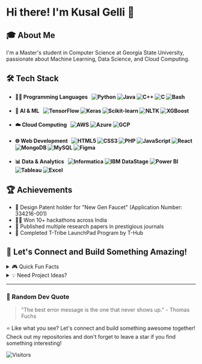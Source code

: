# Hi there! I'm Kusal Gelli 👋

## 🎓 About Me
I'm a Master's student in Computer Science at Georgia State University, passionate about Machine Learning, Data Science, and Cloud Computing.

## 🛠️ Tech Stack

* #### 👨‍💻 Programming Languages &nbsp; ![Python](https://img.shields.io/badge/-Python-3776AB?style=flat&logo=python&logoColor=white) ![Java](https://img.shields.io/badge/-Java-007396?style=flat&logo=java&logoColor=white) ![C++](https://img.shields.io/badge/-C++-00599C?style=flat&logo=c%2B%2B&logoColor=white) ![C](https://img.shields.io/badge/-C-A8B9CC?style=flat&logo=c&logoColor=white) ![Bash](https://img.shields.io/badge/-Bash-4EAA25?style=flat&logo=gnu-bash&logoColor=white)

*  #### 🧠 AI & ML &nbsp; ![TensorFlow](https://img.shields.io/badge/-TensorFlow-FF6F00?style=flat&logo=tensorflow&logoColor=white) ![Keras](https://img.shields.io/badge/-Keras-D00000?style=flat&logo=keras&logoColor=white) ![Scikit-learn](https://img.shields.io/badge/-Scikit_Learn-F7931E?style=flat&logo=scikit-learn&logoColor=white) ![NLTK](https://img.shields.io/badge/-NLTK-3776AB?style=flat&logo=python&logoColor=white) ![XGBoost](https://img.shields.io/badge/-XGBoost-0078D4?style=flat&logo=xgboost&logoColor=white)

* #### ☁️ Cloud Computing &nbsp; ![AWS](https://img.shields.io/badge/-AWS-232F3E?style=flat&logo=amazon-aws&logoColor=white) ![Azure](https://img.shields.io/badge/-Azure-0089D6?style=flat&logo=microsoft-azure&logoColor=white) ![GCP](https://img.shields.io/badge/-GCP-4285F4?style=flat&logo=google-cloud&logoColor=white)

* #### 🌐 Web Development &nbsp; ![HTML5](https://img.shields.io/badge/-HTML5-E34F26?style=flat&logo=html5&logoColor=white) ![CSS3](https://img.shields.io/badge/-CSS3-1572B6?style=flat&logo=css3&logoColor=white) ![PHP](https://img.shields.io/badge/-PHP-777BB4?style=flat&logo=php&logoColor=white) ![JavaScript](https://img.shields.io/badge/-JavaScript-F7DF1E?style=flat&logo=javascript&logoColor=black) ![React](https://img.shields.io/badge/-React-61DAFB?style=flat&logo=react&logoColor=black) ![MongoDB](https://img.shields.io/badge/-MongoDB-47A248?style=flat&logo=mongodb&logoColor=white) ![MySQL](https://img.shields.io/badge/-SQL-4479A1?style=flat&logo=mysql&logoColor=white) ![Figma](https://img.shields.io/badge/-Figma-F24E1E?style=flat&logo=figma&logoColor=white)

* #### 📊 Data & Analytics &nbsp; ![Informatica](https://img.shields.io/badge/-Informatica-FF4B4B?style=flat&logo=informatica&logoColor=white) ![IBM DataStage](https://img.shields.io/badge/-IBM_DataStage-052FAD?style=flat&logo=ibm&logoColor=white) ![Power BI](https://img.shields.io/badge/-Power_BI-F2C811?style=flat&logo=power-bi&logoColor=black) ![Tableau](https://img.shields.io/badge/-Tableau-E97627?style=flat&logo=tableau&logoColor=white) ![Excel](https://img.shields.io/badge/-Excel-217346?style=flat&logo=microsoft-excel&logoColor=white)


## 🏆 Achievements
- 📱 Design Patent holder for "New Gen Faucet" (Application Number: 334216-001)
- 🏃‍♂️ Won 10+ hackathons across India
- 📖 Published multiple research papers in prestigious journals
- 🚀 Completed T-Tribe LaunchPad Program by T-Hub
  

## 🤝 Let's Connect and Build Something Amazing!

<details>
<summary>🎮 Quick Fun Facts</summary>

- 🎯 I've participated in 10+ hackathons (and counting!)
- 🤖 I love building robots that solve real-world problems
- 🌱 I believe in sustainable technology
- 🎨 I enjoy combining technology with creative design
</details>


<details>
<summary>💡 Need Project Ideas?</summary>

Here are some interesting project ideas we could collaborate on:
1. 🤖 AI-powered gesture recognition system
2. 🌍 Sustainable IoT solutions
3. 🏥 Healthcare monitoring applications
4. 🎮 Interactive learning platforms

Open an issue if you'd like to discuss any of these ideas!
</details>

---
### 🎵 Random Dev Quote
> "The best error message is the one that never shows up." - Thomas Fuchs

⭐️ Like what you see? Let's connect and build something awesome together! Check out my repositories and don't forget to leave a star if you find something interesting!

![Visitors](https://visitor-badge.laobi.icu/badge?page_id=YourGitHubUsername.YourGitHubUsername)
